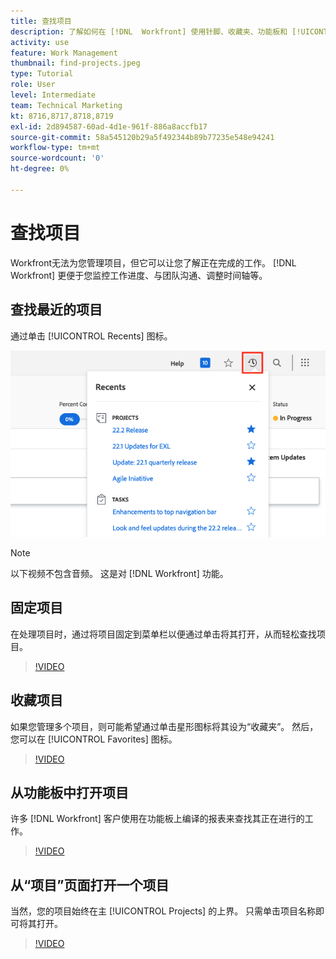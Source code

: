 ```yaml
---
title: 查找项目
description: 了解如何在 [!DNL  Workfront] 使用针脚、收藏夹、功能板和 [!UICONTROL Projects] 页面。
activity: use
feature: Work Management
thumbnail: find-projects.jpeg
type: Tutorial
role: User
level: Intermediate
team: Technical Marketing
kt: 8716,8717,8718,8719
exl-id: 2d894587-60ad-4d1e-961f-886a8accfb17
source-git-commit: 58a545120b29a5f492344b89b77235e548e94241
workflow-type: tm+mt
source-wordcount: '0'
ht-degree: 0%

---
```


# 查找项目

Workfront无法为您管理项目，但它可以让您了解正在完成的工作。 [!DNL Workfront] 更便于您监控工作进度、与团队沟通、调整时间轴等。

<!---
In this section, you will learn how to:

Find your projects in [!DNL Workfront]
Make your project visible to stakeholders
Find project communications
Use [!DNL Workfront] features when reviewing the task list to monitor project progress
--->

## 查找最近的项目

通过单击 [!UICONTROL Recents] 图标。

![[!UICONTROL Status] 项目标题中展开的字段](assets/recents.png)

>[!NOTE]
>
>以下视频不包含音频。 这是对 [!DNL Workfront] 功能。

## 固定项目

在处理项目时，通过将项目固定到菜单栏以便通过单击将其打开，从而轻松查找项目。

>[!VIDEO](https://video.tv.adobe.com/v/335038/?quality=12)

## 收藏项目

如果您管理多个项目，则可能希望通过单击星形图标将其设为“收藏夹”。 然后，您可以在 [!UICONTROL Favorites] 图标。

>[!VIDEO](https://video.tv.adobe.com/v/335039/?quality=12)


## 从功能板中打开项目

许多 [!DNL Workfront] 客户使用在功能板上编译的报表来查找其正在进行的工作。

>[!VIDEO](https://video.tv.adobe.com/v/335041/?quality=12)


## 从“项目”页面打开一个项目

当然，您的项目始终在主 [!UICONTROL Projects] 的上界。 只需单击项目名称即可将其打开。

>[!VIDEO](https://video.tv.adobe.com/v/335040/?quality=12)
